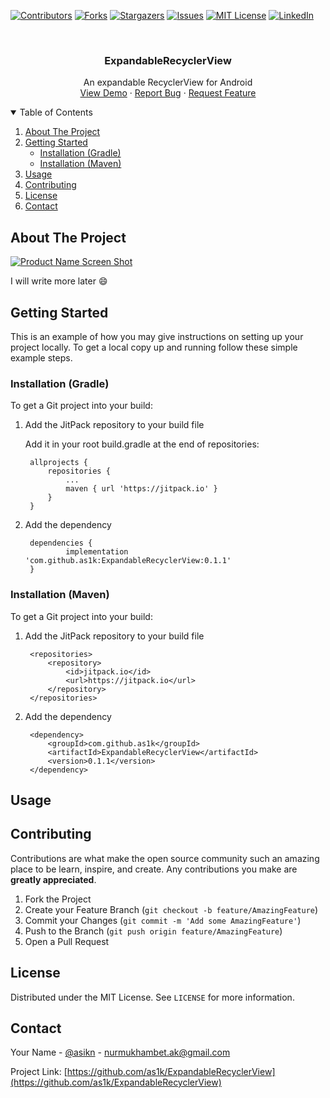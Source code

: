 [![Contributors][contributors-shield]][contributors-url]
[![Forks][forks-shield]][forks-url]
[![Stargazers][stars-shield]][stars-url]
[![Issues][issues-shield]][issues-url]
[![MIT License][license-shield]][license-url]
[![LinkedIn][linkedin-shield]][linkedin-url]



<!-- PROJECT INFO -->
<br />
<p align="center">

  <h3 align="center">ExpandableRecyclerView</h3>

  <p align="center">
    An expandable RecyclerView for Android
    <!-- <br />
    <a href="https://github.com/othneildrew/Best-README-Template"><strong>Explore the docs »</strong></a>
    <br /> -->
    <br /> 
    <a href="https://github.com/as1k/ExpandableRecyclerView/tree/main/app">View Demo</a>
    ·
    <a href="https://github.com/as1k/ExpandableRecyclerView/issues">Report Bug</a>
    ·
    <a href="https://github.com/as1k/ExpandableRecyclerView/issues">Request Feature</a>
  </p>
</p>



<!-- TABLE OF CONTENTS -->
<details open="open">
  <summary>Table of Contents</summary>
  <ol>
    <li>
      <a href="#about-the-project">About The Project</a>
    </li>
    <li>
      <a href="#getting-started">Getting Started</a>
      <ul>
        <li><a href="#installation-gradle">Installation (Gradle)</a></li>
      </ul>
      <ul>
       <li><a href="#installation-maven">Installation (Maven)</a></li>
      </ul>
    </li>
    <li><a href="#usage">Usage</a></li>
    <li><a href="#contributing">Contributing</a></li>
    <li><a href="#license">License</a></li>
    <li><a href="#contact">Contact</a></li>
  </ol>
</details>



<!-- ABOUT THE PROJECT -->
## About The Project

[![Product Name Screen Shot][product-screenshot]](https://example.com)

I will write more later :smile:
<!-- There are many great README templates available on GitHub, however, I didn't find one that really suit my needs so I created this enhanced one. I want to create a README template so amazing that it'll be the last one you ever need -- I think this is it. -->

<!-- Here's why:
* Your time should be focused on creating something amazing. A project that solves a problem and helps others
* You shouldn't be doing the same tasks over and over like creating a README from scratch
* You should element DRY principles to the rest of your life :smile:
-->



<!-- GETTING STARTED -->
## Getting Started

This is an example of how you may give instructions on setting up your project locally.
To get a local copy up and running follow these simple example steps.

### Installation (Gradle)

To get a Git project into your build:

1. Add the JitPack repository to your build file

   Add it in your root build.gradle at the end of repositories:
   ```	
	allprojects {
		repositories {
			...
			maven { url 'https://jitpack.io' }
		}
	}
   ```
2. Add the dependency
   ```	
	dependencies {
	        implementation 'com.github.as1k:ExpandableRecyclerView:0.1.1'
	}
   ```
   

### Installation (Maven)

To get a Git project into your build:

1. Add the JitPack repository to your build file
   ```		
	<repositories>
		<repository>
		    <id>jitpack.io</id>
		    <url>https://jitpack.io</url>
		</repository>
	</repositories>
   ```
2. Add the dependency
   ```	
	<dependency>
	    <groupId>com.github.as1k</groupId>
	    <artifactId>ExpandableRecyclerView</artifactId>
	    <version>0.1.1</version>
	</dependency>
   ```


<!-- USAGE EXAMPLES -->
## Usage

<!--Use this space to show useful examples of how a project can be used. Additional screenshots, code examples and demos work well in this space. You may also link to more resources. -->

<!-- _For more examples, please refer to the [Documentation](https://example.com)_ -->


<!-- CONTRIBUTING -->
## Contributing

Contributions are what make the open source community such an amazing place to be learn, inspire, and create. Any contributions you make are **greatly appreciated**.

1. Fork the Project
2. Create your Feature Branch (`git checkout -b feature/AmazingFeature`)
3. Commit your Changes (`git commit -m 'Add some AmazingFeature'`)
4. Push to the Branch (`git push origin feature/AmazingFeature`)
5. Open a Pull Request



<!-- LICENSE -->
## License

Distributed under the MIT License. See `LICENSE` for more information.



<!-- CONTACT -->
## Contact

Your Name - [@asikn](https://t.me/asikn) - nurmukhambet.ak@gmail.com

Project Link: [https://github.com/as1k/ExpandableRecyclerView](https://github.com/as1k/ExpandableRecyclerView)

 
[contributors-shield]: https://img.shields.io/github/contributors/othneildrew/Best-README-Template.svg?style=for-the-badge
[contributors-url]: https://github.com/as1k/ExpandableRecyclerView/graphs/contributors
[forks-shield]: https://img.shields.io/github/forks/othneildrew/Best-README-Template.svg?style=for-the-badge
[forks-url]: https://github.com/as1k/ExpandableRecyclerView/network/members
[stars-shield]: https://img.shields.io/github/stars/othneildrew/Best-README-Template.svg?style=for-the-badge
[stars-url]: https://github.com/as1k/ExpandableRecyclerView/stargazers
[issues-shield]: https://img.shields.io/github/issues/othneildrew/Best-README-Template.svg?style=for-the-badge
[issues-url]: https://github.com/as1k/ExpandableRecyclerView/issues
[license-shield]: https://img.shields.io/github/license/othneildrew/Best-README-Template.svg?style=for-the-badge
[license-url]: https://github.com/as1k/ExpandableRecyclerView/blob/master/LICENSE.txt
[linkedin-shield]: https://img.shields.io/badge/-LinkedIn-black.svg?style=for-the-badge&logo=linkedin&colorB=555
[linkedin-url]: https://www.linkedin.com/in/asik/
[product-screenshot]: images/screenshot.png

